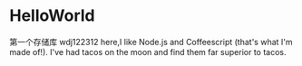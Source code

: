 # HelloWorld
第一个存储库
wdj122312 here,I like Node.js and Coffeescript (that's what I'm made of!).
I've had tacos on the moon and find them far superior to tacos.
